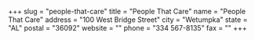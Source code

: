 +++
slug = "people-that-care"
title = "People That Care"
name = "People That Care"
address = "100 West Bridge Street"
city = "Wetumpka"
state = "AL"
postal = "36092"
website = ""
phone = "334 567-8135"
fax = ""
+++
